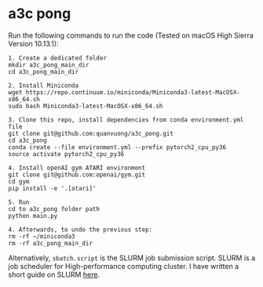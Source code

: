 # a3c pong

Run the following commands to run the code (Tested on macOS High Sierra Version 10.13.1):

```
1. Create a dedicated folder
mkdir a3c_pong_main_dir
cd a3c_pong_main_dir

2. Install Miniconda
wget https://repo.continuum.io/miniconda/Miniconda3-latest-MacOSX-x86_64.sh
sudo bash Miniconda3-latest-MacOSX-x86_64.sh

3. Clone this repo, install dependencies from conda environment.yml file
git clone git@github.com:quanvuong/a3c_pong.git
cd a3c_pong
conda create --file environment.yml --prefix pytorch2_cpu_py36
source activate pytorch2_cpu_py36

4. Install openAI gym ATARI environment
git clone git@github.com:openai/gym.git
cd gym
pip install -e '.[atari]'

5. Run
cd to a3c_pong folder path
python main.py

4. Afterwards, to undo the previous step:
rm -rf ~/miniconda3
rm -rf a3c_pong_main_dir
```

Alternatively, `sbatch.script` is the SLURM job submission script. SLURM is a job scheduler for High-performance computing cluster. I have written a short guide on SLURM [here](https://github.com/quanvuong/deep_learning_tips_and_tricks#slurm).
